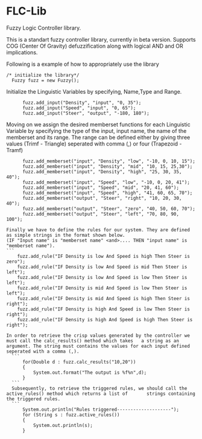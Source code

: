 # FLC-Lib
Fuzzy Logic Controller library.

This is a standart fuzzy controller library, currently in beta version. Supports COG (Center Of Gravity) defuzzification along with logical AND and OR implications.

Following is a example of how to appropriately use the library
  ```
  /* initialize the library*/
	Fuzzy fuzz = new Fuzzy();
  ```
  Initialize the Linguistic Variables by specifying, Name,Type and Range.
  ```
		fuzz.add_input("Density", "input", "0, 35");
		fuzz.add_input("Speed", "input", "0, 65");
		fuzz.add_input("Steer", "output", "-180, 180");
  ```
  Moving on we assign the desired memberset functions for each Linguistic Variable by specifying the type of the        input, input name, the name of the memberset and its range.
  The range can be defined either by giving three values (Trimf - Triangle) seperated with comma (,) or four            (Trapezoid - Tramf)
  ```
		fuzz.add_memberset("input", "Density", "low", "-10, 0, 10, 15");
		fuzz.add_memberset("input", "Density", "mid", "10, 15, 25,30");
		fuzz.add_memberset("input", "Density", "high", "25, 30, 35, 40");
		fuzz.add_memberset("input", "Speed", "low", "-10, 0, 20, 41");
		fuzz.add_memberset("input", "Speed", "mid", "20, 41, 60");
		fuzz.add_memberset("input", "Speed", "high", "41, 60, 65, 70");
		fuzz.add_memberset("output", "Steer", "right", "10, 20, 30, 40");
		fuzz.add_memberset("output", "Steer", "zero", "40, 50, 60, 70");
		fuzz.add_memberset("output", "Steer", "left", "70, 80, 90, 100");
  ```
	Finally we have to define the rules for our system. They are defined as simple strings in the format shown below.
	(IF "Input name" is "memberset name" <and>.... THEN "input name" is "memberset name").
	```
		fuzz.add_rule("IF Density is low And Speed is high Then Steer is zero");
		fuzz.add_rule("IF Density is low And Speed is mid Then Steer is left");
		fuzz.add_rule("IF Density is low And Speed is low Then Steer is left");
		fuzz.add_rule("IF Density is mid And Speed is low Then Steer is left");
		fuzz.add_rule("IF Density is mid And Speed is high Then Steer is right");
		fuzz.add_rule("IF Density is high And Speed is low Then Steer is right");
		fuzz.add_rule("IF Density is high And Speed is high Then Steer is right");
  ```
  In order to retrieve the crisp values generated by the controller we must call the calc_results() method which takes   a string as an argument. The string must contains the values for each input defined seperated with a comma (,).
	```
		for(Double d : fuzz.calc_results("10,20"))
		{
			System.out.format("The output is %f%n",d);
		}
	```
	Subsequently, to retrieve the triggered rules, we should call the active_rules() method which returns a list of       strings containing the triggered rules.
	```
		System.out.println("Rules triggered--------------------");
		for (String s : fuzz.active_rules())
		{
			System.out.println(s);
		}
  ```
